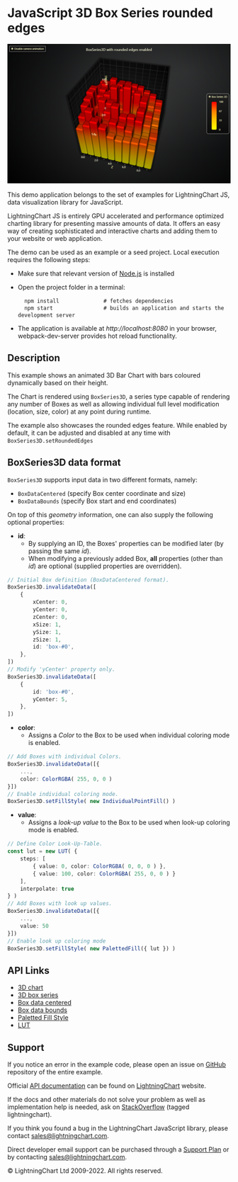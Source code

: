 # JavaScript 3D Box Series rounded edges

![JavaScript 3D Box Series rounded edges](3dBoxRounded-darkGold.png)

This demo application belongs to the set of examples for LightningChart JS, data visualization library for JavaScript.

LightningChart JS is entirely GPU accelerated and performance optimized charting library for presenting massive amounts of data. It offers an easy way of creating sophisticated and interactive charts and adding them to your website or web application.

The demo can be used as an example or a seed project. Local execution requires the following steps:

-   Make sure that relevant version of [Node.js](https://nodejs.org/en/download/) is installed
-   Open the project folder in a terminal:

          npm install              # fetches dependencies
          npm start                # builds an application and starts the development server

-   The application is available at _http://localhost:8080_ in your browser, webpack-dev-server provides hot reload functionality.


## Description

This example shows an animated 3D Bar Chart with bars coloured dynamically based on their height.

The Chart is rendered using `BoxSeries3D`, a series type capable of rendering any number of Boxes as well as allowing individual full level modification (location, size, color) at any point during runtime.

The example also showcases the rounded edges feature. While enabled by default, it can be adjusted and disabled at any time with `BoxSeries3D.setRoundedEdges`

## BoxSeries3D data format

`BoxSeries3D` supports input data in two different formats, namely:

-   `BoxDataCentered` (specify Box center coordinate and size)
-   `BoxDataBounds` (specify Box start and end coordinates)

On top of this _geometry_ information, one can also supply the following optional properties:

-   **id**:
    -   By supplying an ID, the Boxes' properties can be modified later (by passing the same _id_).
    -   When modifying a previously added Box, **all** properties (other than _id_) are optional (supplied properties are overridden).

```typescript
// Initial Box definition (BoxDataCentered format).
BoxSeries3D.invalidateData([
    {
        xCenter: 0,
        yCenter: 0,
        zCenter: 0,
        xSize: 1,
        ySize: 1,
        zSize: 1,
        id: 'box-#0',
    },
])
// Modify 'yCenter' property only.
BoxSeries3D.invalidateData([
    {
        id: 'box-#0',
        yCenter: 5,
    },
])
```

-   **color**:
    -   Assigns a _Color_ to the Box to be used when individual coloring mode is enabled.

```typescript
// Add Boxes with individual Colors.
BoxSeries3D.invalidateData([{
    ...,
    color: ColorRGBA( 255, 0, 0 )
}])
// Enable individual coloring mode.
BoxSeries3D.setFillStyle( new IndividualPointFill() )
```

-   **value**:
    -   Assigns a _look-up value_ to the Box to be used when look-up coloring mode is enabled.

```typescript
// Define Color Look-Up-Table.
const lut = new LUT( {
    steps: [
        { value: 0, color: ColorRGBA( 0, 0, 0 ) },
        { value: 100, color: ColorRGBA( 255, 0, 0 ) }
    ],
    interpolate: true
} )
// Add Boxes with look up values.
BoxSeries3D.invalidateData([{
    ...,
    value: 50
}])
// Enable look up coloring mode
BoxSeries3D.setFillStyle( new PalettedFill({ lut }) )
```


## API Links

* [3D chart]
* [3D box series]
* [Box data centered]
* [Box data bounds]
* [Paletted Fill Style]
* [LUT]


## Support

If you notice an error in the example code, please open an issue on [GitHub][0] repository of the entire example.

Official [API documentation][1] can be found on [LightningChart][2] website.

If the docs and other materials do not solve your problem as well as implementation help is needed, ask on [StackOverflow][3] (tagged lightningchart).

If you think you found a bug in the LightningChart JavaScript library, please contact sales@lightningchart.com.

Direct developer email support can be purchased through a [Support Plan][4] or by contacting sales@lightningchart.com.

[0]: https://github.com/Arction/
[1]: https://lightningchart.com/lightningchart-js-api-documentation/
[2]: https://lightningchart.com
[3]: https://stackoverflow.com/questions/tagged/lightningchart
[4]: https://lightningchart.com/support-services/

© LightningChart Ltd 2009-2022. All rights reserved.


[3D chart]: https://lightningchart.com/js-charts/api-documentation/v7.1.0/classes/Chart3D.html
[3D box series]: https://lightningchart.com/js-charts/api-documentation/v7.1.0/classes/BoxSeries3D.html
[Box data centered]: https://lightningchart.com/js-charts/api-documentation/v7.1.0/interfaces/BoxDataCentered.html
[Box data bounds]: https://lightningchart.com/js-charts/api-documentation/v7.1.0/interfaces/BoxDataBounds.html
[Paletted Fill Style]: https://lightningchart.com/js-charts/api-documentation/v7.1.0/classes/PalettedFill.html
[LUT]: https://lightningchart.com/js-charts/api-documentation/v7.1.0/classes/LUT.html

